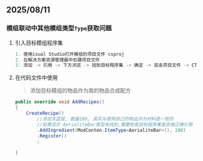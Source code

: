 ## 2025/08/11

### 模组联动中其他模组类型`Type`获取问题

1. 引入目标模组程序集
   ```cs
   1. 使用isual Studio打开模组的项目文件 csproj
   2. 在解决方案资源管理器中右键项目文件
   3. 添加 -> 引用 -> 下方浏览 -> 找到目标程序集 -> 确定 -> 双击项目文件 -> CTRL + S保存
   ```

2. 在代码文件中使用

   > 添加目标模组的物品作为我的物品合成配方

   ```cs
   public override void AddRecipes()
   {
       CreateRecipe()
           //添加天蓝锭, 数量100, 其实与使用自己的物品作为材料是一致的
           //如果显示 AerialiteBar类型未找到,需要检查目标程序集是否被正确引用
           .AddIngredient(ModConten.ItemType<AerialiteBar>(), 100)
           .Register()
           ;
       
   }
   ```

   



   
